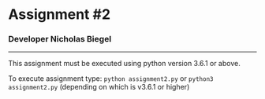 # Assignment #2
### Developer Nicholas Biegel
---

This assignment must be executed using python version 3.6.1 or above.

To execute assignment type: ```python assignment2.py``` or ```python3 assignment2.py``` (depending on which is v3.6.1 or higher)